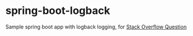 # spring-boot-logback
Sample spring boot app with logback logging, for [Stack Overflow Question](https://stackoverflow.com/questions/72041713/merge-logging-config-of-spring-boot-and-logback)
